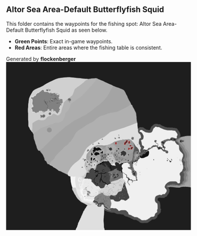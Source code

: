 ## Altor Sea Area-Default Butterflyfish Squid
This folder contains the waypoints for the fishing spot: Altor Sea Area-Default Butterflyfish Squid as seen below.

- **Green Points**: Exact in-game waypoints.
- **Red Areas**: Entire areas where the fishing table is consistent.

Generated by **flockenberger**
![by_flockenberger](./Preview.png)